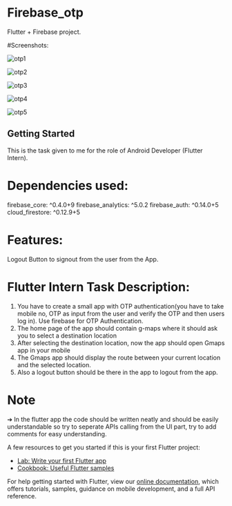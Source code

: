 # Firebase_otp

 Flutter + Firebase project.

#Screenshots:

![otp1](https://user-images.githubusercontent.com/56547072/114668150-04339080-9d1e-11eb-9098-4684eadd362d.png)

![otp2](https://user-images.githubusercontent.com/56547072/114668169-0ac20800-9d1e-11eb-8625-b802a7dcea27.png)

![otp3](https://user-images.githubusercontent.com/56547072/114668177-0d246200-9d1e-11eb-80f0-cf82818aead4.png)

![otp4](https://user-images.githubusercontent.com/56547072/114668184-0e558f00-9d1e-11eb-9164-1ec5d1b90fb8.png)

![otp5](https://user-images.githubusercontent.com/56547072/114668191-101f5280-9d1e-11eb-9a80-0d7e5f1efc1f.png)

## Getting Started

This is the task given to me for the role of Android Developer (Flutter Intern).

# Dependencies used:
  firebase_core: ^0.4.0+9
  firebase_analytics: ^5.0.2
  firebase_auth: ^0.14.0+5
  cloud_firestore: ^0.12.9+5
 
# Features:
 Logout Button to signout from the user from the App.

# Flutter Intern Task Description:
1. You have to create a small app with OTP authentication(you have to take mobile no, OTP as input from the
user and verify the OTP and then users log in). Use firebase for OTP Authentication.
2. The home page of the app should contain g-maps where it should ask you to select a destination location
3. After selecting the destination location, now the app should open Gmaps app in your mobile
4. The Gmaps app should display the route between your current location and the selected location.
5. Also a logout button should be there in the app to logout from the app.

# Note
➔ In the flutter app the code should be written neatly and should be easily understandable so try to seperate APIs
calling from the UI part, try to add comments for easy understanding.

A few resources to get you started if this is your first Flutter project:

- [Lab: Write your first Flutter app](https://flutter.dev/docs/get-started/codelab)
- [Cookbook: Useful Flutter samples](https://flutter.dev/docs/cookbook)

For help getting started with Flutter, view our
[online documentation](https://flutter.dev/docs), which offers tutorials,
samples, guidance on mobile development, and a full API reference.
